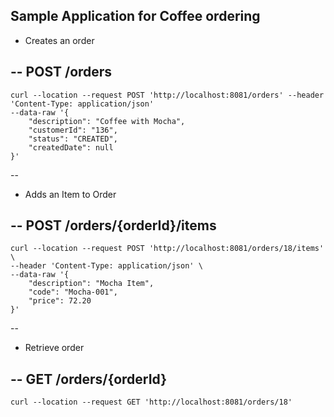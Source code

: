 ## Sample Application for Coffee ordering

* Creates an order

-- POST /orders
---
```
curl --location --request POST 'http://localhost:8081/orders' --header 'Content-Type: application/json' 
--data-raw '{
    "description": "Coffee with Mocha",
    "customerId": "136",
    "status": "CREATED",
    "createdDate": null
}'
```
--

* Adds an Item to Order

-- POST /orders/{orderId}/items
---
```
curl --location --request POST 'http://localhost:8081/orders/18/items' \
--header 'Content-Type: application/json' \
--data-raw '{
    "description": "Mocha Item",
    "code": "Mocha-001",
    "price": 72.20
}'
```
--

* Retrieve order

-- GET /orders/{orderId}
---
```
curl --location --request GET 'http://localhost:8081/orders/18'
```
